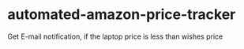 # automated-amazon-price-tracker
Get E-mail notification, if the laptop price is less than wishes price
